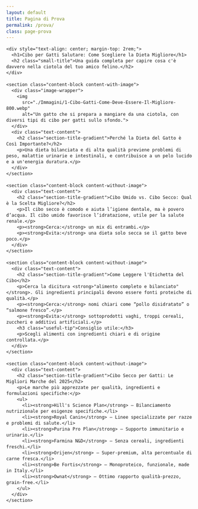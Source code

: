```yaml
---
layout: default
title: Pagina di Prova
permalink: /prova/
class: page-prova
---
```



  <main class="post-container">

    <div style="text-align: center; margin-top: 2rem;">
      <h1>Cibo per Gatti Salutare: Come Scegliere la Dieta Migliore</h1>
      <h2 class="small-title">Una guida completa per capire cosa c'è davvero nella ciotola del tuo amico felino.</h2>
    </div>

    <section class="content-block content-with-image">
      <div class="image-wrapper">
        <img 
          src="./Immagini/1-Cibo-Gatti-Come-Deve-Essere-Il-Migliore-800.webp" 
          alt="Un gatto che si prepara a mangiare da una ciotola, con diversi tipi di cibo per gatti sullo sfondo.">
      </div>
      <div class="text-content">
        <h2 class="section-title-gradient">Perché la Dieta del Gatto è Così Importante?</h2>
        <p>Una dieta bilanciata e di alta qualità previene problemi di peso, malattie urinarie e intestinali, e contribuisce a un pelo lucido e a un'energia duratura.</p>
      </div>
    </section>

    <section class="content-block content-without-image">
      <div class="text-content">
        <h2 class="section-title-gradient">Cibo Umido vs. Cibo Secco: Qual è la Scelta Migliore?</h2>
        <p>Il cibo secco è comodo e aiuta l’igiene dentale, ma è povero d’acqua. Il cibo umido favorisce l’idratazione, utile per la salute renale.</p>
        <p><strong>Cerca:</strong> un mix di entrambi.</p>
        <p><strong>Evita:</strong> una dieta solo secca se il gatto beve poco.</p>
      </div>
    </section>

    <section class="content-block content-without-image">
      <div class="text-content">
        <h2 class="section-title-gradient">Come Leggere l'Etichetta del Cibo</h2>
        <p>Cerca la dicitura <strong>"alimento completo e bilanciato"</strong>. Gli ingredienti principali devono essere fonti proteiche di qualità.</p>
        <p><strong>Cerca:</strong> nomi chiari come “pollo disidratato” o “salmone fresco”.</p>
        <p><strong>Evita:</strong> sottoprodotti vaghi, troppi cereali, zuccheri e additivi artificiali.</p>
        <h3 class="useful-tip">Consiglio utile:</h3>
        <p>Scegli alimenti con ingredienti chiari e di origine controllata.</p>
      </div>
    </section>

    <section class="content-block content-without-image">
      <div class="text-content">
        <h2 class="section-title-gradient">Cibo Secco per Gatti: Le Migliori Marche del 2025</h2>
        <p>Le marche più apprezzate per qualità, ingredienti e formulazioni specifiche:</p>
        <ul>
          <li><strong>Hill's Science Plan</strong> – Bilanciamento nutrizionale per esigenze specifiche.</li>
          <li><strong>Royal Canin</strong> – Linee specializzate per razze e problemi di salute.</li>
          <li><strong>Purina Pro Plan</strong> – Supporto immunitario e urinario.</li>
          <li><strong>Farmina N&D</strong> – Senza cereali, ingredienti freschi.</li>
          <li><strong>Orijen</strong> – Super-premium, alta percentuale di carne fresca.</li>
          <li><strong>Be Fortis</strong> – Monoproteico, funzionale, made in Italy.</li>
          <li><strong>Ownat</strong> – Ottimo rapporto qualità-prezzo, grain-free.</li>
        </ul>
      </div>
    </section>
  </main>
</body>
</html>
